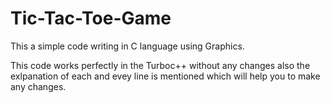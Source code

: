 # Tic-Tac-Toe-Game
This a simple code writing in C language using Graphics.

This code works perfectly in the Turboc++ without any changes also the exlpanation of each and evey line is mentioned which will help you to make any changes.
